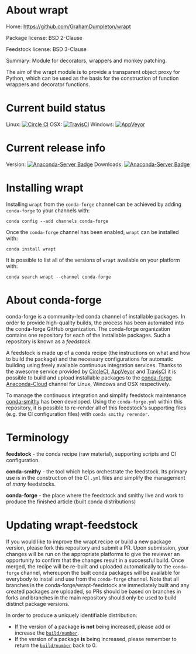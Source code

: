 About wrapt
===========

Home: https://github.com/GrahamDumpleton/wrapt

Package license: BSD 2-Clause

Feedstock license: BSD 3-Clause

Summary: Module for decorators, wrappers and monkey patching.

The aim of the wrapt module is to provide a transparent object proxy for
Python, which can be used as the basis for the construction of function
wrappers and decorator functions.


Current build status
====================

Linux: [![Circle CI](https://circleci.com/gh/conda-forge/wrapt-feedstock.svg?style=shield)](https://circleci.com/gh/conda-forge/wrapt-feedstock)
OSX: [![TravisCI](https://travis-ci.org/conda-forge/wrapt-feedstock.svg?branch=master)](https://travis-ci.org/conda-forge/wrapt-feedstock)
Windows: [![AppVeyor](https://ci.appveyor.com/api/projects/status/github/conda-forge/wrapt-feedstock?svg=True)](https://ci.appveyor.com/project/conda-forge/wrapt-feedstock/branch/master)

Current release info
====================
Version: [![Anaconda-Server Badge](https://anaconda.org/conda-forge/wrapt/badges/version.svg)](https://anaconda.org/conda-forge/wrapt)
Downloads: [![Anaconda-Server Badge](https://anaconda.org/conda-forge/wrapt/badges/downloads.svg)](https://anaconda.org/conda-forge/wrapt)

Installing wrapt
================

Installing `wrapt` from the `conda-forge` channel can be achieved by adding `conda-forge` to your channels with:

```
conda config --add channels conda-forge
```

Once the `conda-forge` channel has been enabled, `wrapt` can be installed with:

```
conda install wrapt
```

It is possible to list all of the versions of `wrapt` available on your platform with:

```
conda search wrapt --channel conda-forge
```


About conda-forge
=================

conda-forge is a community-led conda channel of installable packages.
In order to provide high-quality builds, the process has been automated into the
conda-forge GitHub organization. The conda-forge organization contains one repository
for each of the installable packages. Such a repository is known as a *feedstock*.

A feedstock is made up of a conda recipe (the instructions on what and how to build
the package) and the necessary configurations for automatic building using freely
available continuous integration services. Thanks to the awesome service provided by
[CircleCI](https://circleci.com/), [AppVeyor](http://www.appveyor.com/)
and [TravisCI](https://travis-ci.org/) it is possible to build and upload installable
packages to the [conda-forge](https://anaconda.org/conda-forge)
[Anaconda-Cloud](http://docs.anaconda.org/) channel for Linux, Windows and OSX respectively.

To manage the continuous integration and simplify feedstock maintenance
[conda-smithy](http://github.com/conda-forge/conda-smithy) has been developed.
Using the ``conda-forge.yml`` within this repository, it is possible to re-render all of
this feedstock's supporting files (e.g. the CI configuration files) with ``conda smithy rerender``.


Terminology
===========

**feedstock** - the conda recipe (raw material), supporting scripts and CI configuration.

**conda-smithy** - the tool which helps orchestrate the feedstock.
                   Its primary use is in the construction of the CI ``.yml`` files
                   and simplify the management of *many* feedstocks.

**conda-forge** - the place where the feedstock and smithy live and work to
                  produce the finished article (built conda distributions)


Updating wrapt-feedstock
========================

If you would like to improve the wrapt recipe or build a new
package version, please fork this repository and submit a PR. Upon submission,
your changes will be run on the appropriate platforms to give the reviewer an
opportunity to confirm that the changes result in a successful build. Once
merged, the recipe will be re-built and uploaded automatically to the
`conda-forge` channel, whereupon the built conda packages will be available for
everybody to install and use from the `conda-forge` channel.
Note that all branches in the conda-forge/wrapt-feedstock are
immediately built and any created packages are uploaded, so PRs should be based
on branches in forks and branches in the main repository should only be used to
build distinct package versions.

In order to produce a uniquely identifiable distribution:
 * If the version of a package **is not** being increased, please add or increase
   the [``build/number``](http://conda.pydata.org/docs/building/meta-yaml.html#build-number-and-string).
 * If the version of a package **is** being increased, please remember to return
   the [``build/number``](http://conda.pydata.org/docs/building/meta-yaml.html#build-number-and-string)
   back to 0.
